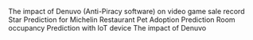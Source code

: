 The impact of Denuvo (Anti-Piracy software) on video game sale record
Star Prediction for Michelin Restaurant
Pet Adoption Prediction
Room occupancy Prediction with IoT device
The impact of Denuvo

